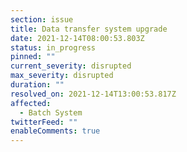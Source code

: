 ```yaml
---
section: issue
title: Data transfer system upgrade
date: 2021-12-14T08:00:53.803Z
status: in_progress
pinned: ""
current_severity: disrupted
max_severity: disrupted
duration: ""
resolved_on: 2021-12-14T13:00:53.817Z
affected:
  - Batch System
twitterFeed: ""
enableComments: true
---
```

